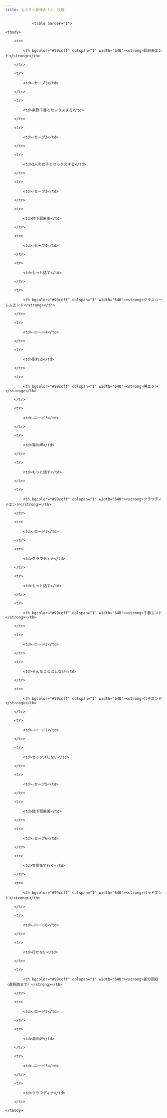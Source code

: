 ```yaml
---
title: もうすぐ夏休み！2  攻略
---
```


                <table border="1">

	<tbody>

		<tr>

			<th bgcolor="#99ccff" colspan="1" width="640"><strong>耶麻美エンド</strong></th>

		</tr>

		<tr>

			<td>☆セーブ1</td>

		</tr>

		<tr>

			<td>東野千春とセックスする</td>

		</tr>

		<tr>

			<td>☆セーブ2</td>

		</tr>

		<tr>

			<td>3人の女子とセックスする</td>

		</tr>

		<tr>

			<td>☆セーブ3</td>

		</tr>

		<tr>

			<td>陸下耶麻美</td>

		</tr>

		<tr>

			<td>☆セーブ4</td>

		</tr>

		<tr>

			<td>もっと話す</td>

		</tr>

		<tr>

			<th bgcolor="#99ccff" colspan="1" width="640"><strong>クラスハーレムエンド</strong></th>

		</tr>

		<tr>

			<td>☆ロード4</td>

		</tr>

		<tr>

			<td>別れる</td>

		</tr>

		<tr>

			<th bgcolor="#99ccff" colspan="1" width="640"><strong>岬エンド</strong></th>

		</tr>

		<tr>

			<td>☆ロード3</td>

		</tr>

		<tr>

			<td>海川岬</td>

		</tr>

		<tr>

			<td>もっと話す</td>

		</tr>

		<tr>

			<th bgcolor="#99ccff" colspan="1" width="640"><strong>クラウディナエンド</strong></th>

		</tr>

		<tr>

			<td>☆ロード3</td>

		</tr>

		<tr>

			<td>クラウディナ</td>

		</tr>

		<tr>

			<td>もっと話す</td>

		</tr>

		<tr>

			<th bgcolor="#99ccff" colspan="1" width="640"><strong>千春エンド</strong></th>

		</tr>

		<tr>

			<td>☆ロード2</td>

		</tr>

		<tr>

			<td>そんなことはしない</td>

		</tr>

		<tr>

			<th bgcolor="#99ccff" colspan="1" width="640"><strong>公子エンド</strong></th>

		</tr>

		<tr>

			<td>☆ロード1</td>

		</tr>

		<tr>

			<td>セックスしない</td>

		</tr>

		<tr>

			<td>☆セーブ5</td>

		</tr>

		<tr>

			<td>陸下耶麻美</td>

		</tr>

		<tr>

			<td>☆セーブ6</td>

		</tr>

		<tr>

			<td>玄関まで行く</td>

		</tr>

		<tr>

			<th bgcolor="#99ccff" colspan="1" width="640"><strong>バッドエンド</strong></th>

		</tr>

		<tr>

			<td>☆ロード6</td>

		</tr>

		<tr>

			<td>行かない</td>

		</tr>

		<tr>

			<th bgcolor="#99ccff" colspan="1" width="640"><strong>差分回収（選択肢まで）</strong></th>

		</tr>

		<tr>

			<td>☆ロード5</td>

		</tr>

		<tr>

			<td>海川岬</td>

		</tr>

		<tr>

			<td>☆ロード5</td>

		</tr>

		<tr>

			<td>クラウディナ</td>

		</tr>

	</tbody>

</table>


              
